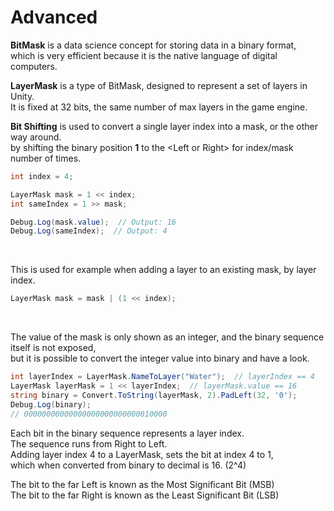 # Advanced

**BitMask** is a data science concept for storing data in a binary format,  
which is very efficient because it is the native language of digital computers. 

**LayerMask** is a type of BitMask, designed to represent a set of layers in Unity.  
It is fixed at 32 bits, the same number of max layers in the game engine.

**Bit Shifting** is used to convert a single layer index into a mask, or the other way around.  
by shifting the binary position **1** to the \<Left or Right\> for index/mask number of times.
```cs
int index = 4;

LayerMask mask = 1 << index;
int sameIndex = 1 >> mask;

Debug.Log(mask.value);  // Output: 16
Debug.Log(sameIndex);  // Output: 4
```
<br>

This is used for example when adding a layer to an existing mask, by layer index.
```cs
LayerMask mask = mask | (1 << index);
```

<br>

The value of the mask is only shown as an integer, and the binary sequence itself is not exposed,  
but it is possible to convert the integer value into binary and have a look. 
```cs
int layerIndex = LayerMask.NameToLayer("Water");  // layerIndex == 4
LayerMask layerMask = 1 << layerIndex;  // layerMask.value == 16
string binary = Convert.ToString(layerMask, 2).PadLeft(32, '0');
Debug.Log(binary);  
// 00000000000000000000000000010000
```
Each bit in the binary sequence represents a layer index.  
The sequence runs from Right to Left.  
Adding layer index 4 to a LayerMask, sets the bit at index 4 to 1,  
which when converted from binary to decimal is 16. (2^4)

The bit to the far Left is known as the Most Significant Bit (MSB)  
The bit to the far Right is known as the Least Significant Bit (LSB)
